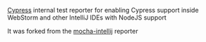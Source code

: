 [Cypress](http://cypress.io/) internal test reporter for enabling Cypress support inside WebStorm and other IntelliJ IDEs with NodeJS support

It was forked from the [mocha-intellij](https://github.com/JetBrains/mocha-intellij) reporter

